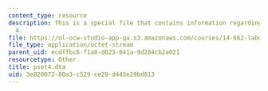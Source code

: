 ```yaml
---
content_type: resource
description: This is a special file that contains information regarding problem set
  4.
file: https://ol-ocw-studio-app-qa.s3.amazonaws.com/courses/14-662-labor-economics-ii-spring-2015/3e82007280a3c529ce29d443e29bd813_pset4.dta
file_type: application/octet-stream
parent_uid: ecdffbc6-f1a8-d023-041a-9d284cb2a021
resourcetype: Other
title: pset4.dta
uid: 3e820072-80a3-c529-ce29-d443e29bd813
---
```

